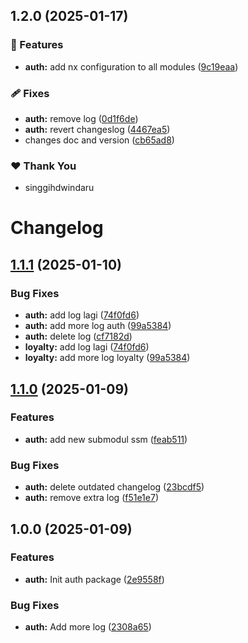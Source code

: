 ## 1.2.0 (2025-01-17)

### 🚀 Features

- **auth:** add nx configuration to all modules ([9c19eaa](https://github.com/singgihdwindaru/go-monorepo/commit/9c19eaa))

### 🩹 Fixes

- **auth:** remove log ([0d1f6de](https://github.com/singgihdwindaru/go-monorepo/commit/0d1f6de))
- **auth:** revert changeslog ([4467ea5](https://github.com/singgihdwindaru/go-monorepo/commit/4467ea5))
- changes doc and version ([cb65ad8](https://github.com/singgihdwindaru/go-monorepo/commit/cb65ad8))

### ❤️ Thank You

- singgihdwindaru

# Changelog

## [1.1.1](https://github.com/singgihdwindaru/go-monorepo/compare/auth/v1.1.0...auth/v1.1.1) (2025-01-10)


### Bug Fixes

* **auth:** add log lagi ([74f0fd6](https://github.com/singgihdwindaru/go-monorepo/commit/74f0fd67e52b0b8e1f7a584d5f473a5bdb705508))
* **auth:** add more log auth ([99a5384](https://github.com/singgihdwindaru/go-monorepo/commit/99a53848d2858819aa265b0f752b0c837ea7e083))
* **auth:** delete log ([cf7182d](https://github.com/singgihdwindaru/go-monorepo/commit/cf7182db5e52f99743338e82c6f7dbb4e4b99b33))
* **loyalty:** add log lagi ([74f0fd6](https://github.com/singgihdwindaru/go-monorepo/commit/74f0fd67e52b0b8e1f7a584d5f473a5bdb705508))
* **loyalty:** add more log loyalty ([99a5384](https://github.com/singgihdwindaru/go-monorepo/commit/99a53848d2858819aa265b0f752b0c837ea7e083))

## [1.1.0](https://github.com/singgihdwindaru/go-monorepo/compare/auth/v1.0.0...auth/v1.1.0) (2025-01-09)


### Features

* **auth:** add new submodul ssm ([feab511](https://github.com/singgihdwindaru/go-monorepo/commit/feab511766b4929c18275e7f986fd7f5ab6b0956))


### Bug Fixes

* **auth:** delete outdated changelog ([23bcdf5](https://github.com/singgihdwindaru/go-monorepo/commit/23bcdf56faa5dbfa8964f4158230484ffac2b9de))
* **auth:** remove extra log ([f51e1e7](https://github.com/singgihdwindaru/go-monorepo/commit/f51e1e790bc083323e7b80b5f01ed935e17405b9))

## 1.0.0 (2025-01-09)


### Features

* **auth:** Init auth package ([2e9558f](https://github.com/singgihdwindaru/go-monorepo/commit/2e9558f113dd901618ca1d57af9cc6b0e55f5706))


### Bug Fixes

* **auth:** Add more log ([2308a65](https://github.com/singgihdwindaru/go-monorepo/commit/2308a65d2c993d74cc9b755c151841945c82ad4a))
